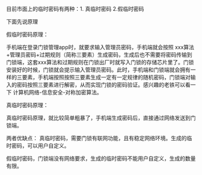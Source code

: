 目前市面上的临时密码有两种：1. 真临时密码 2.假临时密码

下面先说原理

假临时密码原理：

手机端在登录门锁管理app时，就要求输入管理员密码，手机端就会按照 xxx算法+管理员密码+过期规则（简称三要素）生成密码，生成后也不需要将密码传输到门锁端，这套xxx算法和过期规则在门锁出厂时就写入门锁的存储芯片里了。门锁安装好的时候，门锁就会提示输入管理员密码。此时，手机端和门锁端就会拥有一样的三要素，手机端按照按照三要素生成一定有一定规律的随机密码，门锁端对输入的密码按照三要素进行解密，从而实现门锁的密码验证。感兴趣的老铁可以看一下 计算机网络-信息安全-对称加密算法。

真临时密码原理：

真临时密码原理，就比较简单粗暴了，手机端生成密码后，直接通过网络发送到门锁端。

两者优缺点：
真临时密码，需要门锁有联网功能，且有稳定网络环境。生成的临时密码，可以用户自定义。

假临时密码，门锁端没有网络要求，生成的临时密码不能用户自定义，生成的数量有限。